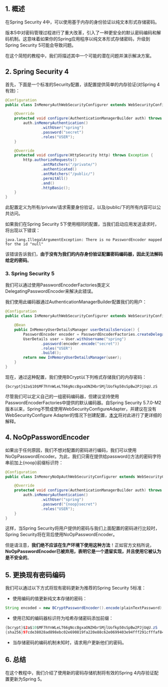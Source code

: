 ## 1. 概述

在Spring Security 4中，可以使用基于内存的身份验证以纯文本形式存储密码。

版本5中对密码管理过程进行了重大改革，引入了一种更安全的默认密码编码和解码机制。这意味着如果你的Spring应用程序以纯文本形式存储密码，升级到Spring Security 5可能会导致问题。

在这个简短的教程中，我们将描述其中一个可能的潜在问题并演示解决方案。

## 2. Spring Security 4

首先，下面是一个标准的Security配置，该配置提供简单的内存验证(对Spring 4有效)：

```java
@Configuration
public class InMemoryAuthWebSecurityConfigurer extends WebSecurityConfigurerAdapter {

    @Override
    protected void configure(AuthenticationManagerBuilder auth) throws Exception {
        auth.inMemoryAuthentication()
                .withUser("spring")
                .password("secret")
                .roles("USER");
    }

    @Override
    protected void configure(HttpSecurity http) throws Exception {
        http.authorizeRequests()
                .antMatchers("/private/")
                .authenticated()
                .antMatchers("/public/")
                .permitAll()
                .and()
                .httpBasic();
    }
}
```

此配置定义为所有/private/请求需要身份验证，以及/public/下的所有内容可以公共访问。

如果我们在Spring Security 5下使用相同的配置，当我们启动应用发送请求时，将出现以下错误：

```shell
java.lang.IllegalArgumentException: There is no PasswordEncoder mapped for the id "null"
```

该错误告诉我们，**由于没有为我们的内存身份验证配置密码编码器，因此无法解码给定的密码**。

### 3. Spring Security 5

我们可以通过使用PasswordEncoderFactories类定义DelegatingPasswordEncoder来解决此错误。

我们使用此编码器通过AuthenticationManagerBuilder配置我们的用户：

```java
@Configuration
public class InMemoryAuthWebSecurityConfigurer extends WebSecurityConfigurerAdapter {

    @Bean
    public InMemoryUserDetailsManager userDetailsService() {
        PasswordEncoder encoder = PasswordEncoderFactories.createDelegatingPasswordEncoder();
        UserDetails user = User.withUsername("spring")
                .password(encoder.encode("secret"))
                .roles("USER")
                .build();
        return new InMemoryUserDetailsManager(user);
    }
}
```

现在，通过这种配置，我们使用BCrypt以下列格式存储我们的内存密码：

```shell
{bcrypt}$2a$10$MF7hYnWLeLT66gNccBgxaONZHbrSMjlUofkp50sSpBw2PJjUqU.zS
```

尽管我们可以定义自己的一组密码编码器，但建议坚持使用PasswordEncoderFactories中提供的默认编码器。自Spring Security 5.7.0-M2版本以来，Spring不赞成使用WebSecurityConfigureAdapter，并建议在没有WebSecurityConfigure Adapter的情况下创建配置，[本文]()将对此进行了更详细的解释。

## 4. NoOpPasswordEncoder

如果出于任何原因，我们不想对配置的密码进行编码，我们可以使用NoOpPasswordEncoder。为此，我们只需在提供给password()方法的密码字符串前加上{noop}前缀标识符：

```java
@Configuration
public class InMemoryNoOpAuthWebSecurityConfigurer extends WebSecurityConfigurerAdapter {

    @Override
    protected void configure(AuthenticationManagerBuilder auth) throws Exception {
        auth.inMemoryAuthentication()
                .withUser("spring")
                .password("{noop}secret")
                .roles("USER");
    }
}
```

这样，当Spring Security将用户提供的密码与我们上面配置的密码进行比较时，Spring Security将在背后使用NoOpPasswordEncoder。

但是请注意，**我们绝不应该在生产环境下使用这种方法**！正如官方文档所说，**NoOpPasswordEncoder已被弃用，表明它是一个遗留实现，并且使用它被认为是不安全的**。

## 5. 更换现有密码编码

我们可以通过以下方式将现有密码更新为推荐的Spring Security 5标准：

+ 使用编码的值更新纯文本存储的密码：

```java
String encoded = new BCryptPasswordEncoder().encode(plainTextPassword);
```

+ 使用已知的编码器标识符为哈希存储密码添加前缀：

```java
{bcrypt}$2a$10$MF7hYnWLeLT66gNccBgxaONZHbrSMjlUofkp50sSpBw2PJjUqU.zS
{sha256}97cde38028ad898ebc02e690819fa220e88c62e0699403e94fff291cfffaf8410849f27605abcbc0
```

+ 当存储密码的编码机制未知时，请求用户更新他们的密码。

## 6. 总结

在这个教程中，我们介绍了使用新的密码存储机制将有效的Spring 4内存验证配置更新为Spring 5。